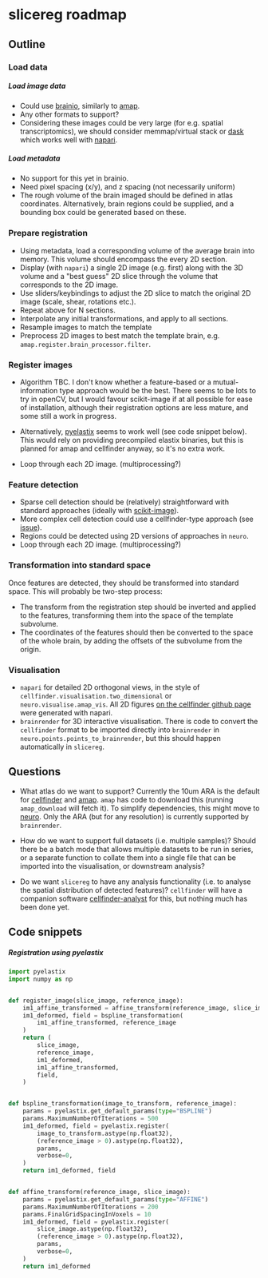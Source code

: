 # slicereg roadmap

## Outline

### Load data
##### Load image data
* Could use [brainio](https://github.com/adamltyson/brainio), similarly to 
[amap](https://github.com/SainsburyWellcomeCentre/amap-python).
* Any other formats to support?
*  Considering these images could be very large 
(for e.g. spatial transcriptomics), we should consider memmap/virtual stack 
or [dask](https://dask.org/) which works well with 
[napari](https://github.com/napari/napari).

##### Load metadata
* No support for this yet in brainio.
* Need pixel spacing (x/y), and z spacing (not necessarily uniform)
* The rough volume of the brain imaged should be defined in atlas coordinates.
 Alternatively, brain regions could be supplied, and a 
bounding box could be generated based on these.


### Prepare registration
* Using metadata, load a corresponding volume of the average brain into memory. 
This volume should encompass the every 2D section.
* Display (with `napari`) a single 2D image (e.g. first) along with the 3D 
volume and a "best guess" 2D slice through the volume that corresponds to the 
2D image.
* Use sliders/keybindings to adjust the 2D slice to match the original 2D 
image (scale, shear, rotations etc.).
* Repeat above for N sections.
* Interpolate any initial transformations, and apply to all sections.
* Resample images to match the template
* Preprocess 2D images to best match the template brain, e.g. 
`amap.register.brain_processor.filter`.


### Register images
* Algorithm TBC. I don't know whether a feature-based or a mutual-information
 type approach would be the best. There seems to be lots to try in openCV, but 
 I would favour scikit-image if at all possible for ease of installation, 
 although their registration options are less mature, and some still a work 
 in progress. 
 
* Alternatively, [pyelastix](https://github.com/almarklein/pyelastix) 
seems to work well (see code snippet below). This would rely on providing 
precompiled elastix binaries, but this is planned for amap and cellfinder 
anyway, so it's no extra work.
 
* Loop through each 2D image. (multiprocessing?)


### Feature detection
* Sparse cell detection should be (relatively) straightforward with standard 
approaches (ideally with [scikit-image](https://scikit-image.org/)).
* More complex cell detection could use a cellfinder-type approach (see 
[issue](https://github.com/SainsburyWellcomeCentre/cellfinder/issues/79)).
* Regions could be detected using 2D versions of approaches in `neuro`.
* Loop through each 2D image. (multiprocessing?)

### Transformation into standard space
Once features are detected, they should be transformed into standard space. 
 This will probably be two-step process:
* The transform from the registration step should be inverted and applied to 
 the features, transforming them into the space of the template subvolume.
* The coordinates of the features should then be converted to the space of 
the whole brain, by adding the offsets of the subvolume from the origin.

### Visualisation
* `napari` for detailed 2D orthogonal views, in the style of 
`cellfinder.visualisation.two_dimensional` or `neuro.visualise.amap_vis`. All 
2D figures 
[on the cellfinder github page](https://github.com/SainsburyWellcomeCentre/cellfinder)
 were generated with napari.
 * `brainrender` for 3D interactive visualisation. There is code to convert 
 the `cellfinder` format to be imported directly into `brainrender` in 
 `neuro.points.points_to_brainrender`, but this should happen automatically 
 in `slicereg`.


## Questions
* What atlas do we want to support? Currently the 10um ARA is the default for
[cellfinder](https://github.com/SainsburyWellcomeCentre/cellfinder) and
[amap](https://github.com/SainsburyWellcomeCentre/amap-python). `amap` has code 
to download this (running `amap_download` will fetch it). 
To simplify dependencies, this might move to 
[neuro](https://github.com/SainsburyWellcomeCentre/neuro). Only the ARA (but 
for any resolution) is currently supported by `brainrender`.

* How do we want to support full datasets (i.e. multiple samples)? Should there
 be a batch mode that allows multiple datasets to be run in series, or a 
 separate function to collate them into a single file that can be imported 
 into the visualisation, or downstream analysis?
 
* Do we want `slicereg` to have any analysis functionality (i.e. to analyse
the spatial distribution of detected features)? `cellfinder` will have a
 companion software 
 [cellfinder-analyst](https://github.com/adamltyson/cellfinder-analyst) for 
 this, but nothing much has been done yet.
 

## Code snippets

##### Registration using pyelastix
```python
import pyelastix
import numpy as np


def register_image(slice_image, reference_image):
    im1_affine_transformed = affine_transform(reference_image, slice_image)
    im1_deformed, field = bspline_transformation(
        im1_affine_transformed, reference_image
    )
    return (
        slice_image,
        reference_image,
        im1_deformed,
        im1_affine_transformed,
        field,
    )


def bspline_transformation(image_to_transform, reference_image):
    params = pyelastix.get_default_params(type="BSPLINE")
    params.MaximumNumberOfIterations = 500
    im1_deformed, field = pyelastix.register(
        image_to_transform.astype(np.float32),
        (reference_image > 0).astype(np.float32),
        params,
        verbose=0,
    )
    return im1_deformed, field


def affine_transform(reference_image, slice_image):
    params = pyelastix.get_default_params(type="AFFINE")
    params.MaximumNumberOfIterations = 200
    params.FinalGridSpacingInVoxels = 10
    im1_deformed, field = pyelastix.register(
        slice_image.astype(np.float32),
        (reference_image > 0).astype(np.float32),
        params,
        verbose=0,
    )
    return im1_deformed
```

